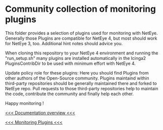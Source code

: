 # Community collection of monitoring plugins

This folder provides a selection of plugins used for monitoring with NetEye. Generally those Plugins are compatible for NetEye 4, but most should work for NetEye 3, too. Additional hint notes should advice you.

When cloning this repository to your NetEye 4 environment and running the "run_setup.sh" many plugins are installed automatically in the Icinga2 PluginsContribDir to be used with minimum effort with NetEye 4.

Update policy role for these plugins: Here you should find Plugins from other authors of the Open-Source community. Plugins maintaind within third-party repositories should be generally maintained there and forked to NetEye repo. Pull requests to those third-party repositories help to maintain the code, contribute the community and finally help each other.

Happy monitoring !

[<<< Documentation overview <<<](./README.md)

[<<< Monitoring Plugins <<<](../monitoring/monitoring-plugins)
